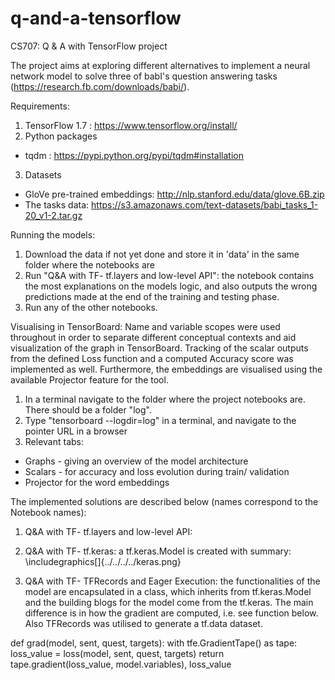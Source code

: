 # q-and-a-tensorflow
CS707: Q & A with TensorFlow project

The project aims at exploring different alternatives to implement a neural network model to solve three of babI's question answering tasks (https://research.fb.com/downloads/babi/). 

Requirements:
1. TensorFlow 1.7 : https://www.tensorflow.org/install/
2. Python packages 
- tqdm : https://pypi.python.org/pypi/tqdm#installation
3. Datasets
- GloVe pre-trained embeddings:  http://nlp.stanford.edu/data/glove.6B.zip
- The tasks data: https://s3.amazonaws.com/text-datasets/babi_tasks_1-20_v1-2.tar.gz

Running the models:
1. Download the data if not yet done and store it in 'data' in the same folder where the notebooks are
2. Run "Q&A with TF- tf.layers and low-level API": the notebook contains the most explanations on the models logic, and also outputs the wrong predictions made at the end of the training and testing phase.
3.  Run any of the other notebooks.

Visualising in TensorBoard:
Name and variable scopes were used throughout in order to separate different conceptual contexts and aid visualization of the graph in TensorBoard. Tracking of the scalar outputs from the defined Loss function and a computed Accuracy score was implemented as well. Furthermore, the embeddings are visualised using the available Projector feature for the tool. 

1. In a terminal navigate to the folder where the project notebooks are. There should be a folder "log".
2. Type "tensorboard --logdir=log" in a terminal, and navigate to the pointer URL in a browser
3.  Relevant tabs:
- Graphs - giving an overview of the model architecture
- Scalars - for accuracy and loss evolution during train/ validation
- Projector for the word embeddings

The implemented solutions are described below (names correspond to the Notebook names):
1. Q&A with TF- tf.layers and low-level API: 

2. Q&A with TF- tf.keras: a tf.keras.Model is created with summary:
\includegraphics[]{../../../../keras.png}

3. Q&A with TF- TFRecords and Eager Execution: the functionalities of the model are encapsulated in a class, which inherits from tf.keras.Model and the building blogs for the model come from the tf.keras. The main difference is in how the gradient are computed, i.e. see function below. Also TFRecords was utilised to generate a tf.data dataset.

def grad(model, sent, quest, targets):
    with tfe.GradientTape() as tape:
        loss_value = loss(model, sent, quest, targets)
    return tape.gradient(loss_value, model.variables), loss_value